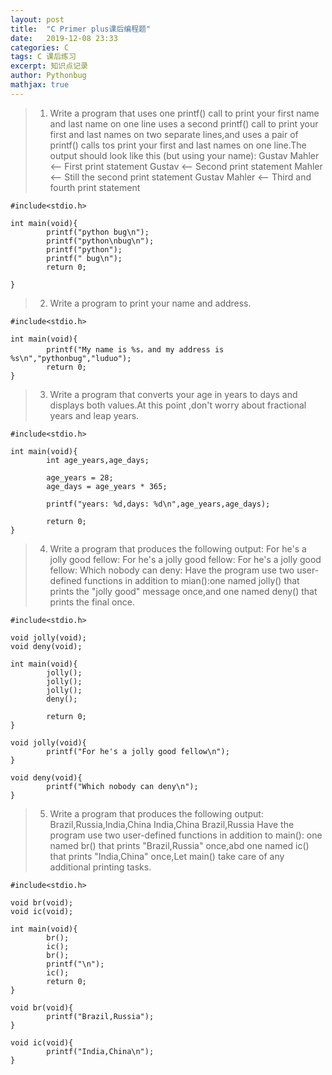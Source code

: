 ```yaml
---
layout: post
title:  "C Primer plus课后编程题"
date:   2019-12-08 23:33
categories: C
tags: C 课后练习
excerpt: 知识点记录
author: Pythonbug
mathjax: true
---
```

>1. Write a program that uses one printf() call to print your first name and last name on one line uses a second printf() call to print your first and last names on two separate lines,and uses a pair of printf() calls tos print your first and last names on one line.The output should look like this (but using your name):
Gustav Mahler <-- First print statement
Gustav        <-- Second print statement
Mahler        <-- Still the second print statement
Gustav Mahler <-- Third and fourth print statement

```
#include<stdio.h>

int main(void){
        printf("python bug\n");
        printf("python\nbug\n");
        printf("python");
        printf(" bug\n");
        return 0;

}

```

>2. Write a program to print your name and address.

```
#include<stdio.h>

int main(void){
        printf("My name is %s，and my address is %s\n","pythonbug","luduo");
        return 0;
}
```

>3. Write a program that converts your age in years to days and displays both values.At this point ,don't worry about fractional years and leap years.

```
#include<stdio.h>

int main(void){
        int age_years,age_days;

        age_years = 28;
        age_days = age_years * 365;

        printf("years: %d,days: %d\n",age_years,age_days);

        return 0;
}
```

>4. Write a program that produces the following output:
For he's a jolly good fellow:
For he's a jolly good fellow:
For he's a jolly good fellow:
Which nobody can deny:
Have the program use two user-defined functions in addition to mian():one named jolly() that prints the "jolly good" message once,and one named deny() that prints the final once.

```
#include<stdio.h>

void jolly(void);
void deny(void);

int main(void){
        jolly();
        jolly();
        jolly();
        deny();

        return 0;
}

void jolly(void){
        printf("For he's a jolly good fellow\n");
}

void deny(void){
        printf("Which nobody can deny\n");
}

```

>5. Write a program that produces the following output:
Brazil,Russia,India,China
India,China
Brazil,Russia
Have the program use two user-defined functions in addition to main(): one named br() that prints "Brazil,Russia" once,abd one named ic() that prints "India,China" once,Let main() take care of any additional printing tasks.
```
#include<stdio.h>

void br(void);
void ic(void);

int main(void){
        br();
        ic();
        br();
        printf("\n");
        ic();
        return 0;
}

void br(void){
        printf("Brazil,Russia");
}

void ic(void){
        printf("India,China\n");
}

```